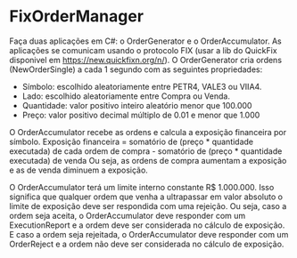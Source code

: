 # FixOrderManager

Faça duas aplicações em C#: o OrderGenerator e o OrderAccumulator. 
As aplicações se comunicam usando o protocolo FIX (usar a lib do QuickFix disponivel em 
https://new.quickfixn.org/n/). 
O OrderGenerator cria ordens (NewOrderSingle) a cada 1 segundo com as seguintes 
propriedades: 
- Símbolo: escolhido aleatoriamente entre PETR4, VALE3 ou VIIA4. 
- Lado: escolhido aleatoriamente entre Compra ou Venda. 
- Quantidade: valor positivo inteiro aleatório menor que 100.000 
- Preço: valor positivo decimal múltiplo de 0.01 e menor que 1.000 

O OrderAccumulator recebe as ordens e calcula a exposição financeira por símbolo. 
Exposição financeira = somatório de (preço * quantidade executada) de cada ordem de 
compra - somatório de (preço * quantidade executada) de venda 
Ou seja, as ordens de compra aumentam a exposição e as de venda diminuem a exposição. 

O OrderAccumulator terá um limite interno constante R$ 1.000.000. 
Isso significa que qualquer ordem que venha a ultrapassar em valor absoluto o limite de 
exposição deve ser respondida com uma rejeição. 
Ou seja, caso a ordem seja aceita, o OrderAccumulator deve responder com um 
ExecutionReport e a ordem deve ser considerada no cálculo de exposição. 
E caso a ordem seja rejeitada, o OrderAccumulator deve responder com um OrderReject e a 
ordem não deve ser considerada no cálculo de exposição.

